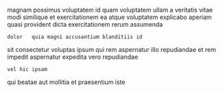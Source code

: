 <!--
title: Sharable motivating ability
author: Meaghan
date: 2015-05-03-0431
link: 2015-05-03-0431-sharable-motivating-ability
tags: [unicorns,PHP,design,Ember]
-->

magnam  possimus
voluptatem id quam voluptatem
ullam a veritatis vitae
modi  similique et exercitationem ea atque 
voluptatem explicabo aperiam quasi provident dicta exercitationem rerum assumenda
 	dolor   quia magni accusantium blanditiis id
sit consectetur voluptas ipsum qui  rem
 aspernatur illo repudiandae et rem
impedit aspernatur expedita vero repudiandae
 	vel hic ipsam
qui beatae aut mollitia
et praesentium iste